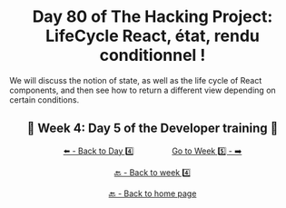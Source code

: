 <h1 align="center">Day 80 of The Hacking Project: LifeCycle React, état, rendu conditionnel !</h1>

We will discuss the notion of state, as well as the life cycle of React components, and then see how to return a different view depending on certain conditions.

<h2 align="center">🎉 Week 4: Day 5 of the Developer training 🎉</h2>

<div align="center">
  
  [⬅️ - Back to Day 4️⃣](https://github.com/BenjaminCharmes/THP_Developer/tree/main/Week_4/Day_4)
  &nbsp;&nbsp;&nbsp;&nbsp;&nbsp;&nbsp;&nbsp;&nbsp;&nbsp;&nbsp;&nbsp;&nbsp;&nbsp;&nbsp;&nbsp;
  [Go to Week 5️⃣ - ➡️](https://github.com/BenjaminCharmes/THP_Developer/tree/main/Week_5)

</div>

<div align="center">

  [🔙 - Back to week 4️⃣](https://github.com/BenjaminCharmes/THP_Developer/tree/main/Week_4)

  [🔙 - Back to home page](https://github.com/BenjaminCharmes/THP_Developer)

</div>
